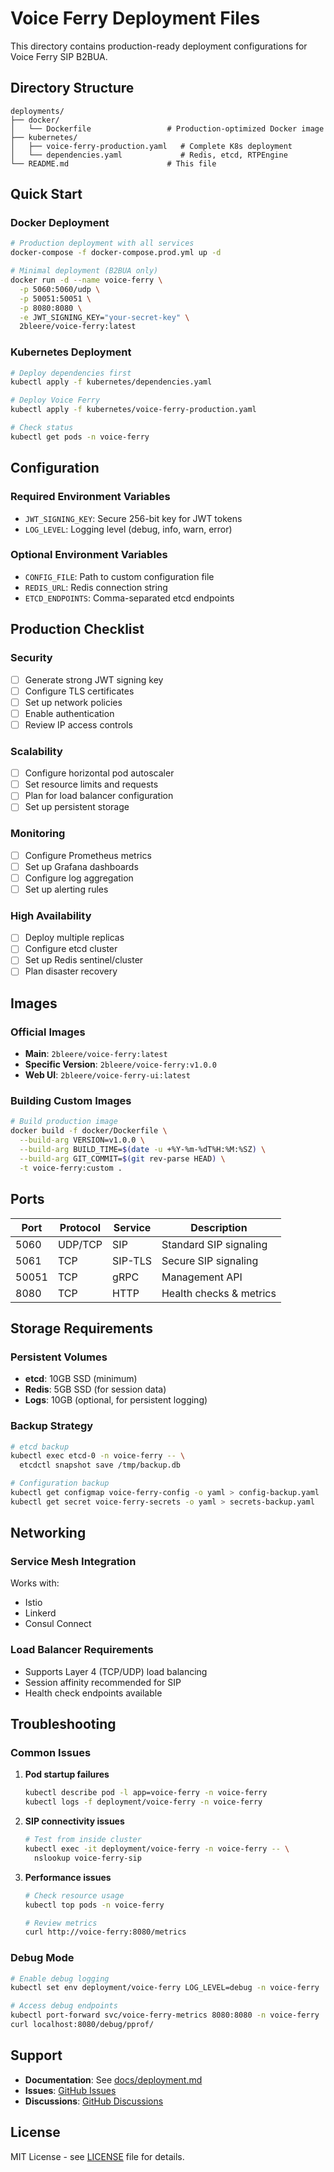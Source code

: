 # Voice Ferry Deployment Files

This directory contains production-ready deployment configurations for Voice Ferry SIP B2BUA.

## Directory Structure

```
deployments/
├── docker/
│   └── Dockerfile                 # Production-optimized Docker image
├── kubernetes/
│   ├── voice-ferry-production.yaml   # Complete K8s deployment
│   └── dependencies.yaml             # Redis, etcd, RTPEngine
└── README.md                      # This file
```

## Quick Start

### Docker Deployment

```bash
# Production deployment with all services
docker-compose -f docker-compose.prod.yml up -d

# Minimal deployment (B2BUA only)
docker run -d --name voice-ferry \
  -p 5060:5060/udp \
  -p 50051:50051 \
  -p 8080:8080 \
  -e JWT_SIGNING_KEY="your-secret-key" \
  2bleere/voice-ferry:latest
```

### Kubernetes Deployment

```bash
# Deploy dependencies first
kubectl apply -f kubernetes/dependencies.yaml

# Deploy Voice Ferry
kubectl apply -f kubernetes/voice-ferry-production.yaml

# Check status
kubectl get pods -n voice-ferry
```

## Configuration

### Required Environment Variables

- `JWT_SIGNING_KEY`: Secure 256-bit key for JWT tokens
- `LOG_LEVEL`: Logging level (debug, info, warn, error)

### Optional Environment Variables

- `CONFIG_FILE`: Path to custom configuration file
- `REDIS_URL`: Redis connection string
- `ETCD_ENDPOINTS`: Comma-separated etcd endpoints

## Production Checklist

### Security
- [ ] Generate strong JWT signing key
- [ ] Configure TLS certificates
- [ ] Set up network policies
- [ ] Enable authentication
- [ ] Review IP access controls

### Scalability
- [ ] Configure horizontal pod autoscaler
- [ ] Set resource limits and requests
- [ ] Plan for load balancer configuration
- [ ] Set up persistent storage

### Monitoring
- [ ] Configure Prometheus metrics
- [ ] Set up Grafana dashboards
- [ ] Configure log aggregation
- [ ] Set up alerting rules

### High Availability
- [ ] Deploy multiple replicas
- [ ] Configure etcd cluster
- [ ] Set up Redis sentinel/cluster
- [ ] Plan disaster recovery

## Images

### Official Images

- **Main**: `2bleere/voice-ferry:latest`
- **Specific Version**: `2bleere/voice-ferry:v1.0.0`
- **Web UI**: `2bleere/voice-ferry-ui:latest`

### Building Custom Images

```bash
# Build production image
docker build -f docker/Dockerfile \
  --build-arg VERSION=v1.0.0 \
  --build-arg BUILD_TIME=$(date -u +%Y-%m-%dT%H:%M:%SZ) \
  --build-arg GIT_COMMIT=$(git rev-parse HEAD) \
  -t voice-ferry:custom .
```

## Ports

| Port | Protocol | Service | Description |
|------|----------|---------|-------------|
| 5060 | UDP/TCP | SIP | Standard SIP signaling |
| 5061 | TCP | SIP-TLS | Secure SIP signaling |
| 50051 | TCP | gRPC | Management API |
| 8080 | TCP | HTTP | Health checks & metrics |

## Storage Requirements

### Persistent Volumes

- **etcd**: 10GB SSD (minimum)
- **Redis**: 5GB SSD (for session data)
- **Logs**: 10GB (optional, for persistent logging)

### Backup Strategy

```bash
# etcd backup
kubectl exec etcd-0 -n voice-ferry -- \
  etcdctl snapshot save /tmp/backup.db

# Configuration backup
kubectl get configmap voice-ferry-config -o yaml > config-backup.yaml
kubectl get secret voice-ferry-secrets -o yaml > secrets-backup.yaml
```

## Networking

### Service Mesh Integration

Works with:
- Istio
- Linkerd
- Consul Connect

### Load Balancer Requirements

- Supports Layer 4 (TCP/UDP) load balancing
- Session affinity recommended for SIP
- Health check endpoints available

## Troubleshooting

### Common Issues

1. **Pod startup failures**
   ```bash
   kubectl describe pod -l app=voice-ferry -n voice-ferry
   kubectl logs -f deployment/voice-ferry -n voice-ferry
   ```

2. **SIP connectivity issues**
   ```bash
   # Test from inside cluster
   kubectl exec -it deployment/voice-ferry -n voice-ferry -- \
     nslookup voice-ferry-sip
   ```

3. **Performance issues**
   ```bash
   # Check resource usage
   kubectl top pods -n voice-ferry
   
   # Review metrics
   curl http://voice-ferry:8080/metrics
   ```

### Debug Mode

```bash
# Enable debug logging
kubectl set env deployment/voice-ferry LOG_LEVEL=debug -n voice-ferry

# Access debug endpoints
kubectl port-forward svc/voice-ferry-metrics 8080:8080 -n voice-ferry
curl localhost:8080/debug/pprof/
```

## Support

- **Documentation**: See [docs/deployment.md](../docs/deployment.md)
- **Issues**: [GitHub Issues](https://github.com/2bleere/voice-ferry/issues)
- **Discussions**: [GitHub Discussions](https://github.com/2bleere/voice-ferry/discussions)

## License

MIT License - see [LICENSE](../LICENSE) file for details.
